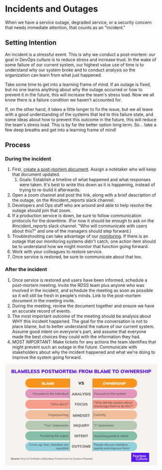 # Incidents and Outages

When we have a service outage, degraded service, or a security concern that needs immediate attention, that counts as an "incident." 

## Setting Intention
An incident is a stressful event. This is why we conduct a post-mortem: our goal in DevOps culture is to reduce stress and increase trust. In the wake of some failure of our current system, our highest value use of time is to understand why our system broke and to conduct analysis so the organization can learn from what just happened. 

Take some time to get into a learning frame of mind. If an outage is fixed, but no one learns anything about why the outage occurred or how to prevent it in the future, this will increase the team's stress load. Now we all know there is a failure condition we haven't accounted for. 

If, on the other hand, it takes a little longer to fix the issue, but we all leave with a good understanding of the systems that led to this failure state, and some ideas about how to prevent this outcome in the future, this will reduce the team's stress load. This is by far the better option long term. So... take a few deep breaths and get into a learning frame of mind! 

## Process

### During the incident
1. First, [create a post-mortem document](https://drive.google.com/drive/u/0/folders/1EImhSsuZGQb2VNW2ELLTWrVPWoqdFAg1). Assign a notetaker who will keep that document updated.
   1. Goals: Establish a timeline of what happened and what responses were taken. It's best to write this down as it is happening, instead of trying to re-build it afterwards.  
2. Open a zoom channel and post the link, along with a brief description of the outage, on the #incident_reports slack channel. 
3. Developers and Ops staff who are around and able to help resolve the outage should join that zoom.
4. If a production service is down, be sure to follow communication protocols for the downtime. (For now it should be enough to ask on the #incident_reports slack channel: "Who will communicate with users about this?" and one of the managers should step forward.)
5. Troubleshooting can take advantage of our [monitoring](monitoring.md). If there is an outage that our monitoring systems didn't catch, one action item should be to understand how we might monitor that function going forward. 
6. Work with your colleagues to restore service. 
7. Once service is restored, be sure to communicate about that too. 

### After the incident
1. Once service is restored and users have been informed, schedule a post-mortem meeting. Invite the RDSS team plus anyone who was involved in the incident, and schedule the meeting as soon as possible so it will still be fresh in people's minds. Link to the post-mortem document in the meeting invite. 
2. During the meeting, review the document together and ensure we have an accurate record of events. 
3. The most important outcome of the meeting should be analysis about WHY this incident happened. The goal for the conversation is not to place blame, but to better understand the nature of our current system. Assume good intent on everyone's part, and assume that everyone made the best choices they could with the information they had. 
4. MOST IMPORTANT: Make tickets for any actions the team identifies that might prevent such an outage in the future. Communicate with stakeholders about why the incident happened and what we're doing to improve the system going forward.

![](images/blameless.png)

